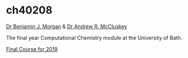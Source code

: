 # ch40208

[Dr Benjamin J. Morgan](https://github.com/bjmorgan) & [Dr Andrew R. McCluskey](https://github.com/arm61)

The final year Computational Chemistry module at the University of Bath.

[Final Course for 2019](https://github.com/pythoninchemistry/ch40208/tree/2019_final)
